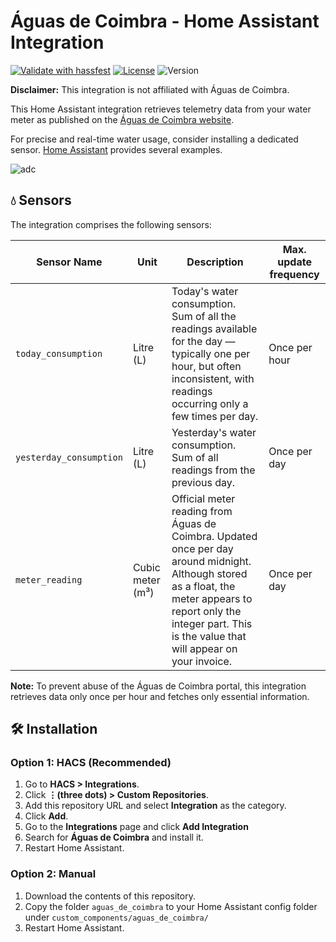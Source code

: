 
# Águas de Coimbra - Home Assistant Integration

[![Validate with hassfest](https://github.com/andre19rodrigues/hass-aguas-de-coimbra/actions/workflows/hassfest.yaml/badge.svg)](https://github.com/andre19rodrigues/hass-aguas-de-coimbra/actions/workflows/hassfest.yaml)
[![License](https://img.shields.io/github/license/andre19rodrigues/hass-aguas-de-coimbra)](https://github.com/andre19rodrigues/hass-aguas-de-coimbra/blob/main/LICENSE)
![Version](https://img.shields.io/github/v/tag/andre19rodrigues/hass-aguas-de-coimbra?label=version)

**Disclaimer:** This integration is not affiliated with Águas de Coimbra.

This Home Assistant integration retrieves telemetry data from your water meter as published on the [Águas de Coimbra website](https://bdigital.aguasdecoimbra.pt/uPortal2/coimbra/index.html).

For precise and real-time water usage, consider installing a dedicated sensor. [Home Assistant](https://www.home-assistant.io/docs/energy/water/) provides several examples.

![adc](https://github.com/user-attachments/assets/4f541035-b1f5-420f-8475-97ab15539409)


## 💧 Sensors


The integration comprises the following sensors:

| Sensor Name | Unit | Description | Max. update frequency |
|----------------|---------------|------------------|------------|
| `today_consumption` | Litre (L) | Today's water consumption. Sum of all the readings available for the day — typically one per hour, but often inconsistent, with readings occurring only a few times per day. | Once per hour |
| `yesterday_consumption` | Litre (L) | Yesterday's water consumption. Sum of all readings from the previous day. | Once per day |
| `meter_reading` | Cubic meter (m³) | Official meter reading from Águas de Coimbra. Updated once per day around midnight. Although stored as a float, the meter appears to report only the integer part. This is the value that will appear on your invoice. | Once per day |

**Note:** To prevent abuse of the Águas de Coimbra portal, this integration retrieves data only once per hour and fetches only essential information.


## 🛠 Installation

### Option 1: HACS (Recommended)

1. Go to **HACS > Integrations**.
2. Click **⋮(three dots) > Custom Repositories**.
3. Add this repository URL and select **Integration** as the category.
4. Click **Add**.
5. Go to the **Integrations** page and click **Add Integration**
6. Search for **Águas de Coimbra** and install it.
7. Restart Home Assistant.


### Option 2: Manual

1. Download the contents of this repository.
2. Copy the folder `aguas_de_coimbra` to your Home Assistant config folder under `custom_components/aguas_de_coimbra/`
3. Restart Home Assistant.
